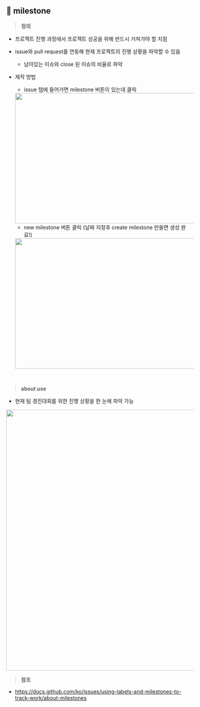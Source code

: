 ## 📄 milestone 

> **정의**

- 프로젝트 진행 과정에서 프로젝트 성공을 위해 반드시 거쳐가야 할 지점

- issue와 pull request를 연동해 현재 프로젝트의 진행 상황을 파악할 수 있음 

  - 남아있는 이슈와 close 된 이슈의 비율로 파악 

- 제작 방법 

  - issue 탭에 들어가면 milestone 버튼이 있는데 클릭 
  
  <img src="https://user-images.githubusercontent.com/105197496/202887571-2215b077-3824-47f2-ae82-b20fc7c0a521.png" width="700px" height="350px">

  - new milestone 버튼 클릭 (날짜 지정후 create milestone 만들면 생성 완료!)
  
  <img src="https://user-images.githubusercontent.com/105197496/202887619-db0e13e9-59ab-4912-a20d-8b5f06aebf48.png" width="700px" height="350px">


<br>

> **about use**

- 현재 팀 경진대회를 위한 진행 상황을 한 눈에 파악 가능

<img src="https://user-images.githubusercontent.com/105197496/202888088-14e4806b-702a-440a-be50-2ec335ae2d4f.png" width="700px">


> **참조**

- https://docs.github.com/ko/issues/using-labels-and-milestones-to-track-work/about-milestones
